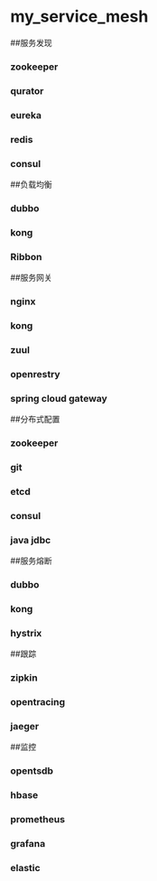 # my_service_mesh
  ##服务发现
  ### zookeeper
  ### qurator
  ### eureka
  ### redis
  ### consul
##负载均衡
  ### dubbo
  ### kong
  ### Ribbon
##服务网关
  ### nginx
  ### kong
  ### zuul
  ### openrestry
  ### spring cloud gateway
##分布式配置
  ### zookeeper
  ### git
  ### etcd
  ### consul
  ### java jdbc
##服务熔断
  ### dubbo
  ### kong
  ### hystrix
##跟踪
  ### zipkin
  ### opentracing
  ### jaeger
##监控
  ### opentsdb
  ### hbase
  ### prometheus
  ### grafana
  ### elastic
